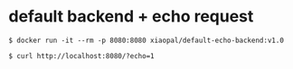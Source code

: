 # default backend + echo request
```
$ docker run -it --rm -p 8080:8080 xiaopal/default-echo-backend:v1.0

$ curl http://localhost:8080/?echo=1

```


